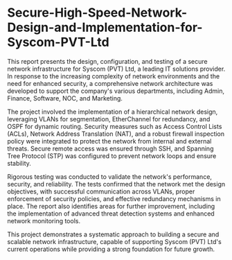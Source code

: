 # Secure-High-Speed-Network-Design-and-Implementation-for-Syscom-PVT-Ltd

This report presents the design, configuration, and testing of a secure network infrastructure for Syscom (PVT) Ltd, a leading IT solutions provider. In response to the increasing complexity of network environments and the need for enhanced security, a comprehensive network architecture was developed to support the company's various departments, including Admin, Finance, Software, NOC, and Marketing.

The project involved the implementation of a hierarchical network design, leveraging VLANs for segmentation, EtherChannel for redundancy, and OSPF for dynamic routing. Security measures such as Access Control Lists (ACLs), Network Address Translation (NAT), and a robust firewall inspection policy were integrated to protect the network from internal and external threats. Secure remote access was ensured through SSH, and Spanning Tree Protocol (STP) was configured to prevent network loops and ensure stability.

Rigorous testing was conducted to validate the network's performance, security, and reliability. The tests confirmed that the network met the design objectives, with successful communication across VLANs, proper enforcement of security policies, and effective redundancy mechanisms in place. The report also identifies areas for further improvement, including the implementation of advanced threat detection systems and enhanced network monitoring tools.

This project demonstrates a systematic approach to building a secure and scalable network infrastructure, capable of supporting Syscom (PVT) Ltd's current operations while providing a strong foundation for future growth.
